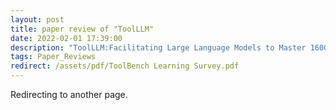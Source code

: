 ```yaml
---
layout: post
title: paper review of "ToolLLM"
date: 2022-02-01 17:39:00
description: "ToolLLM:Facilitating Large Language Models to Master 16000+ Real-world APIs"
tags: Paper_Reviews
redirect: /assets/pdf/ToolBench Learning Survey.pdf
---
```


Redirecting to another page.
